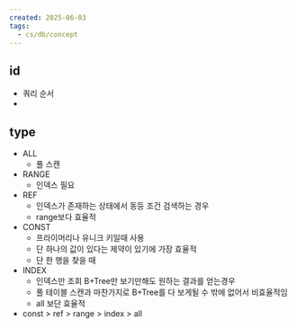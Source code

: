```yaml
---
created: 2025-06-03
tags:
  - cs/db/concept
---
```

## id
- 쿼리 순서
- 

## type
- ALL 
	- 풀 스캔
- RANGE
	- 인덱스 필요
- REF
	- 인덱스가 존재하는 상태에서 동등 조건 검색하는 경우
	- range보다 효율적
- CONST
	- 프라이머리나 유니크 키일때 사용
	- 단 하나의 값이 있다는 제약이 있기에 가장 효율적
	- 단 한 행을 찾을 때
- INDEX
	- 인덱스만 조회 B+Tree만 보기만해도 원하는 결과를 얻는경우
	- 풀 테이블 스캔과 마찬가지로 B+Tree를 다 보게될 수 밖에 없어서 비효율적임
	- all 보단 효율적
- const > ref > range > index > all